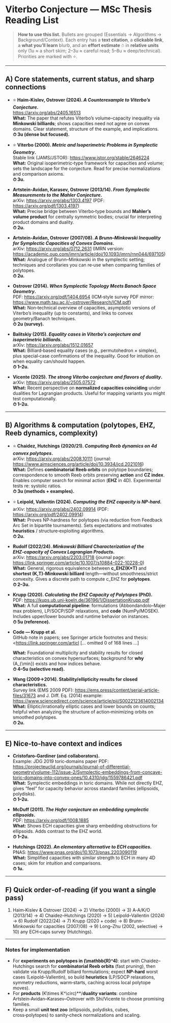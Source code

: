 # Viterbo Conjecture — MSc Thesis Reading List

> **How to use this list.** Bullets are grouped (Essentials → Algorithms → Background/Context). Each entry has a **text citation**, a **clickable link**, a **what you’ll learn** blurb, and an **effort estimate**
> `⏱` in **relative units** only (1u ≈ a short skim; 2–3u ≈ careful read; 5–8u ≈ deep/technical). Priorities are marked with ⭐.

---

## A) Core statements, current status, and sharp connections

- ⭐ **Haim‑Kislev, Ostrover (2024). _A Counterexample to Viterbo’s Conjecture_.**  
  <https://arxiv.org/abs/2405.16513>  
  **What:** The paper that refutes Viterbo’s volume–capacity inequality via **Minkowski billiards**; shows capacities need not agree on convex domains. Clear statement, structure of the example, and implications.  
  **⏱ 3u (dense but focused).**

- ⭐ **Viterbo (2000). _Metric and Isoperimetric Problems in Symplectic Geometry_.**  
  Stable link (JAMS/JSTOR): <https://www.jstor.org/stable/2646224>  
  **What:** Original isoperimetric‑type framework for capacities and volume; sets the landscape for the conjecture. Read for precise normalizations and comparison axioms.  
  **⏱ 3u.**

- **Artstein‑Avidan, Karasev, Ostrover (2013/14). _From Symplectic Measurements to the Mahler Conjecture_.**  
  arXiv: <https://arxiv.org/abs/1303.4197> (PDF: <https://arxiv.org/pdf/1303.4197>)  
  **What:** Precise bridge between Viterbo‑type bounds and **Mahler’s volume product** for centrally symmetric bodies; crucial for interpreting product domains and duality.  
  **⏱ 2u.**

- **Artstein‑Avidan, Ostrover (2007/08). _A Brunn–Minkowski Inequality for Symplectic Capacities of Convex Domains_.**  
  arXiv: <https://arxiv.org/abs/0712.2631> (IMRN version: <https://academic.oup.com/imrn/article/doi/10.1093/imrn/rnn044/697105>)  
  **What:** Analogue of Brunn–Minkowski in the symplectic setting; techniques and corollaries you can re‑use when comparing families of polytopes.  
  **⏱ 2u.**

- **Ostrover (2014). _When Symplectic Topology Meets Banach Space Geometry_.**  
  PDF: <https://arxiv.org/pdf/1404.6954> (ICM‑style survey PDF mirror: <https://www.math.tau.ac.il/~ostrover/Research/ICM.pdf>)  
  **What:** Non‑technical overview of capacities, asymptotic versions of Viterbo’s inequality (up to constants), and links to convex geometry/Banach techniques.  
  **⏱ 2u (survey).**

- **Balitskiy (2015). _Equality cases in Viterbo’s conjecture and isoperimetric billiards_.**  
  arXiv: <https://arxiv.org/abs/1512.01657>  
  **What:** Billiard‑based equality cases (e.g., permutohedron × simplex), plus special‑case confirmations of the inequality. Good for intuition on when equality can/should happen.  
  **⏱ 1–2u.**

- **Vicente (2025). _The strong Viterbo conjecture and flavors of duality_.**  
  arXiv: <https://arxiv.org/abs/2505.07572>  
  **What:** Recent perspective on **normalized capacities coinciding** under dualities for Lagrangian products. Useful for mapping variants you might test computationally.  
  **⏱ 1–2u.**

---

## B) Algorithms & computation (polytopes, EHZ, Reeb dynamics, complexity)

- ⭐ **Chaidez, Hutchings (2020/21). _Computing Reeb dynamics on 4d convex polytopes_.**  
  arXiv: <https://arxiv.org/abs/2008.10111> (journal: <https://www.aimsciences.org/article/doi/10.3934/jcd.2021016>)  
  **What:** Defines **combinatorial Reeb orbits** on polytope boundaries; correspondence to smooth Reeb orbits preserving **action** and **CZ index**. Enables computer search for minimal action (**EHZ** in 4D). Experimental tests re: systolic ratios.  
  **⏱ 3u (methods + examples).**

- ⭐ **Leipold, Vallentin (2024). _Computing the EHZ capacity is NP‑hard_.**  
  arXiv: <https://arxiv.org/abs/2402.09914> (PDF: <https://arxiv.org/pdf/2402.09914>)  
  **What:** Proves NP‑hardness for polytopes (via reduction from Feedback Arc Set in bipartite tournaments). Sets expectations and motivates **heuristics** / structure‑exploiting algorithms.  
  **⏱ 2u.**

- **Rudolf (2022/24). _Minkowski Billiard Characterization of the EHZ‑capacity of Convex Lagrangian Products_.**  
  arXiv: <https://arxiv.org/abs/2203.01718> (journal page: <https://link.springer.com/article/10.1007/s10884-022-10228-0>)  
  **What:** General, rigorous equivalence between **c_EHZ(K×T)** and **shortest (K,T)‑Minkowski billiard** length—without smoothness/strict convexity. Gives a discrete path to compute c_EHZ for **polytopes**.  
  **⏱ 2–3u.**

- **Krupp (2020). _Calculating the EHZ Capacity of Polytopes_ (PhD).**  
  PDF: <https://kups.ub.uni-koeln.de/36196/1/DissertationKrupp.pdf>  
  **What:** A full **computational pipeline**: formulations (Abbondandolo–Majer max problem), LP/SOCP/SDP relaxations, and **code** (NumPy/MOSEK). Includes upper/lower bounds and runtime behavior on instances.  
  **⏱ 5u (reference).**

- **Code — Krupp et al.**  
  GitHub note in papers; see Springer article footnotes and thesis: <https://link.springer.com/articl
[... omitted 0 of 168 lines ...]

  **What:** Foundational multiplicity and stability results for closed characteristics on convex hypersurfaces; background for **why** \(A_{\min}\) exists and how indices behave.  
  **⏱ 4–5u (selective read).**

- **Wang (2009→2014). Stability/ellipticity results for closed characteristics.**  
  Survey link (EMS 2009 PDF): <https://ems.press/content/serial-article-files/31673> and J. Diff. Eq. (2014) example: <https://www.sciencedirect.com/science/article/pii/S0022123614002134>  
  **What:** Elliptic/irrationally elliptic cases and lower bounds on counts; helpful when analyzing the structure of action‑minimizing orbits on smoothed polytopes.  
  **⏱ 2u.**

---

## E) Nice‑to‑have context and indices

- **Cristofaro‑Gardiner (and collaborators).**  
  Example: JDG 2019 toric‑domains paper PDF: <https://projecteuclid.org/journals/journal-of-differential-geometry/volume-112/issue-2/Symplectic-embeddings-from-concave-toric-domains-into-convex-ones/10.4310/jdg/1559786421.pdf>  
  **What:** Symplectic embeddings in toric domains. While not directly EHZ, gives “feel” for capacity behavior across standard families (ellipsoids, polydisks).  
  **⏱ 1–2u.**

- **McDuff (2011). _The Hofer conjecture on embedding symplectic ellipsoids_.**  
  PDF: <https://arxiv.org/pdf/1008.1885>  
  **What:** Shows ECH capacities give sharp embedding obstructions for ellipsoids. Adds contrast to the EHZ world.  
  **⏱ 1–2u.**

- **Hutchings (2022). _An elementary alternative to ECH capacities_.**  
  PNAS: <https://www.pnas.org/doi/10.1073/pnas.2203090119>  
  **What:** Simplified capacities with similar strength to ECH in many 4D cases; skim for intuition and comparisons.  
  **⏱ 1u.**

---

## F) Quick order‑of‑reading (if you want a single pass)

1) Haim‑Kislev & Ostrover (2024) → 2) Viterbo (2000) → 3) A‑A/K/O (2013/14) → 4) Chaidez–Hutchings (2020) → 5) Leipold–Vallentin (2024) → 6) Rudolf (2022/24) → 7) Krupp (2020 + code) → 8) Brunn–Minkowski for capacities (2007/08) → 9) Long–Zhu (2002, selective) → 10) any ECH‑caps survey (Hutchings).

---

### Notes for implementation
- For **experiments on polytopes in \(\mathbb{R}^4\)**: start with Chaidez–Hutchings search for **combinatorial Reeb orbits** (fast pruning), then validate via Krupp/Rudolf billiard formulations; expect **NP‑hard** worst cases (Leipold–Vallentin), so build **heuristics** (LP/SOCP relaxations, symmetry reductions, warm‑starts, caching across local polytope moves).  
- For **products** \(K\times K^\circ\)**/**duality variants**: combine Artstein‑Avidan–Karasev–Ostrover with Shi/Vicente to choose promising families.  
- Keep a small **unit test zoo** (ellipsoids, polydisks, cubes, cross‑polytopes) to sanity‑check normalizations and scaling.
